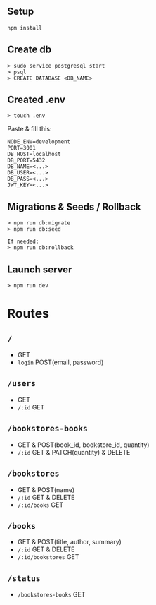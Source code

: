## Setup

    npm install

## Create db

    > sudo service postgresql start
    > psql
    > CREATE DATABASE <DB_NAME>

## Created .env

    > touch .env

Paste & fill this:

    NODE_ENV=development
    PORT=3001
    DB_HOST=localhost
    DB_PORT=5432
    DB_NAME=<...>
    DB_USER=<...>
    DB_PASS=<...>
    JWT_KEY=<...>

## Migrations & Seeds / Rollback

    > npm run db:migrate
    > npm run db:seed

    If needed:
    > npm run db:rollback

## Launch server

    > npm run dev

# Routes

## `/`

- GET
- `login` POST(email, password)

## `/users`

- GET
- `/:id` GET

## `/bookstores-books`

- GET & POST(book_id, bookstore_id, quantity)
- `/:id` GET & PATCH(quantity) & DELETE

## `/bookstores`

- GET & POST(name)
- `/:id` GET & DELETE
- `/:id/books` GET

## `/books`

- GET & POST(title, author, summary)
- `/:id` GET & DELETE
- `/:id/bookstores` GET

## `/status`

- `/bookstores-books` GET
